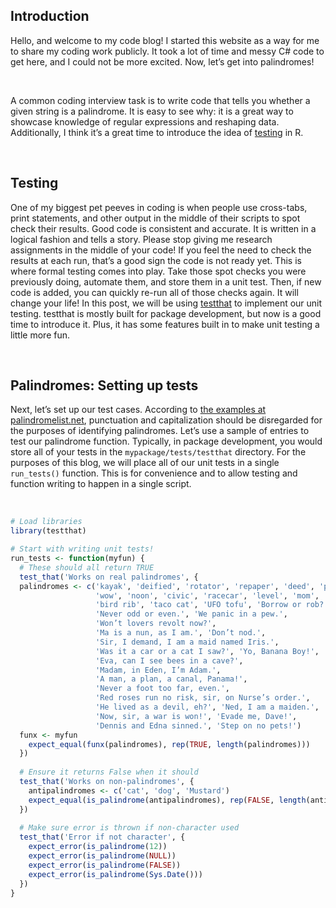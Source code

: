 ## **Introduction**

Hello, and welcome to my code blog! I started this website as a way for
me to share my coding work publicly. It took a lot of time and messy C#
code to get here, and I could not be more excited. Now, let’s get into
palindromes!

<br />

A common coding interview task is to write code that tells you whether a
given string is a palindrome. It is easy to see why: it is a great way
to showcase knowledge of regular expressions and reshaping data.
Additionally, I think it’s a great time to introduce the idea of
[testing](https://r-pkgs.org/testing-basics.html) in R.

<br />

## **Testing**

One of my biggest pet peeves in coding is when people use cross-tabs,
print statements, and other output in the middle of their scripts to
spot check their results. Good code is consistent and accurate. It is
written in a logical fashion and tells a story. Please stop giving me
research assignments in the middle of your code! If you feel the need to
check the results at each run, that’s a good sign the code is not ready
yet. This is where formal testing comes into play. Take those spot
checks you were previously doing, automate them, and store them in a
unit test. Then, if new code is added, you can quickly re-run all of
those checks again. It will change your life! In this post, we will be
using [testthat](https://testthat.r-lib.org/) to implement our unit
testing. testthat is mostly built for package development, but now is a
good time to introduce it. Plus, it has some features built in to make
unit testing a little more fun.

<br />

## **Palindromes: Setting up tests**

Next, let’s set up our test cases. According to [the examples at
palindromelist.net](http://www.palindromelist.net/), punctuation and
capitalization should be disregarded for the purposes of identifying
palindromes. Let’s use a sample of entries to test our palindrome
function. Typically, in package development, you would store all of your
tests in the `mypackage/tests/testthat` directory. For the purposes of
this blog, we will place all of our unit tests in a single `run_tests()`
function. This is for convenience and to allow testing and function
writing to happen in a single script.

<br />

``` r
# Load libraries
library(testthat)

# Start with writing unit tests!
run_tests <- function(myfun) {
  # These should all return TRUE
  test_that('Works on real palindromes', {
  palindromes <- c('kayak', 'deified', 'rotator', 'repaper', 'deed', 'peep', 
                   'wow', 'noon', 'civic', 'racecar', 'level', 'mom', 
                   'bird rib', 'taco cat', 'UFO tofu', 'Borrow or rob?', 
                   'Never odd or even.', 'We panic in a pew.', 
                   'Won’t lovers revolt now?',  
                   'Ma is a nun, as I am.', 'Don’t nod.', 
                   'Sir, I demand, I am a maid named Iris.', 
                   'Was it a car or a cat I saw?', 'Yo, Banana Boy!', 
                   'Eva, can I see bees in a cave?', 
                   'Madam, in Eden, I’m Adam.', 
                   'A man, a plan, a canal, Panama!', 
                   'Never a foot too far, even.',
                   'Red roses run no risk, sir, on Nurse’s order.', 
                   'He lived as a devil, eh?', 'Ned, I am a maiden.', 
                   'Now, sir, a war is won!', 'Evade me, Dave!', 
                   'Dennis and Edna sinned.', 'Step on no pets!')
  funx <- myfun
    expect_equal(funx(palindromes), rep(TRUE, length(palindromes)))
  })
  
  # Ensure it returns False when it should
  test_that('Works on non-palindromes', {
    antipalindromes <- c('cat', 'dog', 'Mustard')
    expect_equal(is_palindrome(antipalindromes), rep(FALSE, length(antipalindromes)))
  })
  
  # Make sure error is thrown if non-character used
  test_that('Error if not character', {
    expect_error(is_palindrome(12))
    expect_error(is_palindrome(NULL))
    expect_error(is_palindrome(FALSE))
    expect_error(is_palindrome(Sys.Date()))
  })
}
```
